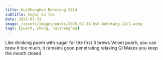 ```yaml
---
title: HuiShengHao Bohetang 2014
subtitle: Sugar da tea
date: 2025-07-31
image: /assets/images/posts/2025-07-31-hsh-bohetang-14/1.webp
tags: [puerh, sheng, huishenghao]
---
```

Like drinking puerh with sugar for the first 3 brews
Velvet puerh, you can brew it too much, it remains good
penetrating relaxing Qi
Makes you keep the mouth closed
